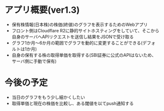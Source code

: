 # アプリ概要(ver1.3)
- 保有株情報(日本株)の株価(終値)のグラフを表示するためのWebアプリ
- フロント側はCloudflare R2に静的サイトホスティングをしていて、そこから自身のサーバへAPIリクエストを送信し結果をJSONで受け取る
- グラフ1か月〜6か月の範囲でグラフを動的に変更することができる(デフォルトは1か月)
- 自身の保有する株の取得単価を取得する(SBI証券に公式のAPIはないため、サーバ側に手動で保有)

# 今後の予定
- 当日のグラフをもう少し細かくしたい
- 取得単価と現在の株価を比較し、ある閾値を以てpush通知する
